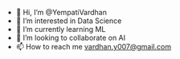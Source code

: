 - 👋 Hi, I’m @YempatiVardhan
- 👀 I’m interested in Data Science
- 🌱 I’m currently learning ML
- 💞️ I’m looking to collaborate on AI
- 📫 How to reach me vardhan.y007@gmail.com

<!---
YempatiVardhan/YempatiVardhan is a ✨ special ✨ repository because its `README.md` (this file) appears on your GitHub profile.
You can click the Preview link to take a look at your changes.
--->
